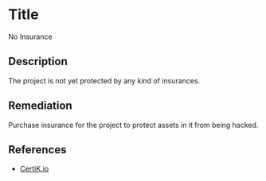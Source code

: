 # Title 
No Insurance

## Description 
The project is not yet protected by any kind of insurances. 

## Remediation
Purchase insurance for the project to protect assets in it from being hacked.

## References 
* [CertiK.io](https://certik.io)
